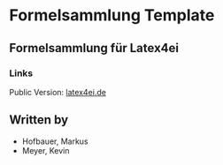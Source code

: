 # Formelsammlung Template
## Formelsammlung für Latex4ei
### Links

Public Version: [latex4ei.de](http://latex4ei.de)  

## Written by
- Hofbauer, Markus
- Meyer, Kevin
